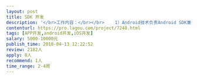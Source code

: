 ```yaml
---                
layout: post       
title: SDK 开发           
description: '</br>工作内容：</br></br>    1）Android技术负责Android SDK兼职开发</br></br>    2）IOS技术负责IOS SDK兼职开发</br></br></br>    SDK难度：</br></br>    1）直播物联网类SDK</br></br>    2）已经有成熟SDK可参考</br></br></br>    完成时间：</br></br>    半个月到1个月</br></br></br>    职能要求：</br></br>    1）有SDK相关开发经验</br></br>    2）了解直播协议和通信协议</br></br>    2）熟悉React Native SDK开发</br></br>    3）可及时响应并提供持续售后服务</br>'     
contenturl: https://pro.lagou.com/project/7248.html      
tags: [APP开发,android开发,iOS开发]            
salary: 5000-10000元          
publish_time: 2018-04-13 12:22:52         
review: 2182人                   
apply: 8人                   
recommend: 1人                   
time_range: 2-4周              
---                 
```

